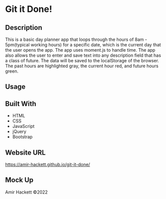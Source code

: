 # Git it Done!

## Description
This is a basic day planner app that loops through the hours of 8am - 5pm(typical working hours) for a specific date, which is the current day that the user opens the app. The app uses moment.js to handle time. The app also allows the user to enter and save text into any description field that has a class of future. The data will be saved to the localStorage of the browser. The past hours are highlighted gray, the current hour red, and future hours green.

## Usage


## Built With
* HTML
* CSS
* JavaScript
* jQuery
* Bootstrap

## Website URL
https://amir-hackett.github.io/git-it-done/

## Mock Up


Amir Hackett ©2022